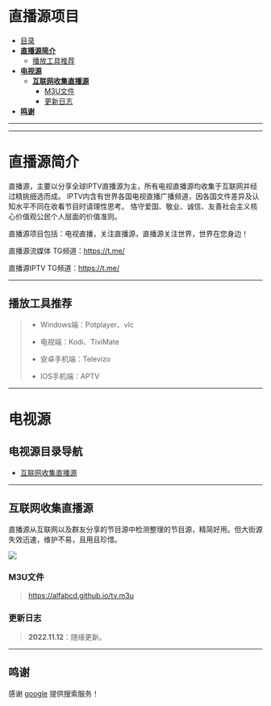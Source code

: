 # 直播源项目

- [目录](#目录)
- [**直播源简介**](#直播源仓库简介)
    - [播放工具推荐](#播放工具推荐)
- [**电视源**](#电视源)
  - [**互联网收集直播源**](#互联网收集直播源)
    - [M3U文件](#m3u文件-2)
    - [更新日志](#更新日志-2)
- [**鸣谢**](#鸣谢)  
---
---

# **直播源简介**

直播源，主要以分享全球IPTV直播源为主，所有电视直播源均收集于互联网并经过精挑细选而成。
IPTV内含有世界各国电视直播广播频道，因各国文件差异及认知水平不同在收看节目时请理性思考。
恪守爱国、敬业、诚信、友善社会主义核心价值观公民个人层面的价值准则。

直播源项目包括：电视直播，关注直播源，直播源关注世界，世界在您身边！

直播源流媒体 TG频道：https://t.me/

直播源IPTV TG频道：https://t.me/

---

## 播放工具推荐
> * Windows端：Potplayer、vlc
> 
> * 电视端：Kodi、TiviMate
> 
> * 安卓手机端：Televizo
> 
> * IOS手机端：APTV
---

# **电视源**
## **电视源目录导航**
* [互联网收集直播源](#互联网收集直播源)

---


## **互联网收集直播源**
直播源从互联网以及群友分享的节目源中检测整理的节目源，精简好用。但大街源失效迅速，维护不易，且用且珍惜。


![](https://img.shields.io/badge/%E6%9B%B4%E6%96%B0%E6%97%A5%E6%9C%9F-2022.11.12-brightgreen?style=for-the-badge)

### M3U文件

> https://alfabcd.github.io/tv.m3u
> 
> 
> 

### 更新日志
> **2022.11.12**：随缘更新。
> 

---

## 鸣谢

感谢  [google](https://google.com/) 提供搜索服务！


